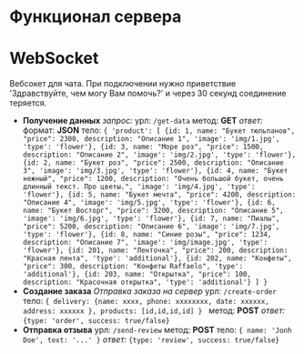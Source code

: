 # Функционал сервера

# WebSocket
Вебсокет для чата. При подключении нужно приветствие 'Здравствуйте, чем могу Вам помочь?' и через 30 секунд соединение теряется.

* **Получение данных**
*запрос:*
урл: `/get-data`
метод: **GET**
*ответ:*
    формат: **JSON**
    тело:  `{
        'product': [
            {id: 1, name: "Букет тюльпанов", "price": 2300, description: "Описание 1", 'image': 'img/1.jpg', 'type': 'flower'},
            {id: 3, name: "Море роз", "price": 1500, description: "Описание 2", 'image': 'img/2.jpg', 'type': 'flower'},
            {id: 2, name: "Букет роз", "price": 2500, description: "Описание 3", 'image': 'img/3.jpg', 'type': 'flower'},
            {id: 4, name: "Букет нежный", "price": 1200, description: "Очень большой букет, очень длинный текст. Про цветы.", 'image': 'img/4.jpg', 'type': 'flower'},
            {id: 5, name: "Букет мечта", "price": 4200, description: "Описание 4", 'image': 'img/5.jpg', 'type': 'flower'},
            {id: 6, name: "Букет Восторг", "price": 3200, description: "Описание 5", 'image': 'img/6.jpg', 'type': 'flower'},
            {id: 7, name: "Пиалы", "price": 5200, description: "Описание 6", 'image': 'img/7.jpg', 'type': 'flower'},
            {id: 8, name: "Синие розы", "price": 1234, description: "Описание 7", 'image': 'img/image.jpg', 'type': 'flower'},
            {id: 201, name: "Ленточка", "price": 200, description: "Красная лента", 'type': 'additional'},
            {id: 202, name: "Конфеты", "price": 300, description: "Конфеты Raffaelo", 'type': 'additional'},
            {id: 203, name: "Открытка", "price": 100, description: "Красочная открытка", 'type': 'additional'}
        ]
    }`
* **Создание заказа**
*Отправка заказа на сервер*
урл: `/create-order`
тело: `{
        delivery: {name: xxxx, phone: xxxxxxxx, date: xxxxxx, address: xxxxxx },
        products: [id,id,id,id]
    }
    `
метод: **POST**
*ответ:* `{type: 'order', success: true/false}`
* **Отправка отзыва**
урл: `/send-review`
метод: **POST**
тело: `{
    name: 'Jonh Doe',
    text: '...'
}`
*ответ:* `{type: 'review', success: true/false}`